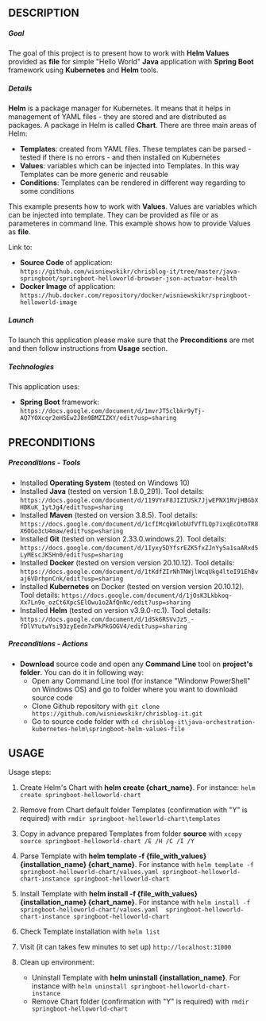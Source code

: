 DESCRIPTION
-----------

##### Goal
The goal of this project is to present how to work with **Helm Values** provided as **file** for simple "Hello World" **Java** application with **Spring Boot** framework using **Kubernetes** and **Helm** tools. 


##### Details
**Helm** is a package manager for Kubernetes. It means that it helps in management of YAML files - they are stored and are distributed as packages. A package in Helm is called **Chart**. There are three main areas of Helm:
* **Templates**: created from YAML files. These templates can be parsed - tested if there is no errors - and then installed on Kubernetes
* **Values**: variables which can be injected into Templates. In this way Templates can be more generic and reusable
* **Conditions**: Templates can be rendered in different way regarding to some conditions

This example presents how to work with **Values**. Values are variables which can be injected into template. They can be provided as file or as parameteres in command line. This example shows how to provide Values as **file**.

Link to:
* **Source Code** of application: `https://github.com/wisniewskikr/chrisblog-it/tree/master/java-springboot/springboot-helloworld-browser-json-actuator-health`
* **Docker Image** of application: `https://hub.docker.com/repository/docker/wisniewskikr/springboot-helloworld-image`

##### Launch
To launch this application please make sure that the **Preconditions** are met and then follow instructions from **Usage** section.

##### Technologies
This application uses:
* **Spring Boot** framework: `https://docs.google.com/document/d/1mvrJT5clbkr9yTj-AQ7YOXcqr2eHSEw2J8n9BMZIZKY/edit?usp=sharing`


PRECONDITIONS
-------------

##### Preconditions - Tools
* Installed **Operating System** (tested on Windows 10)
* Installed **Java** (tested on version 1.8.0_291). Tool details: `https://docs.google.com/document/d/119VYxF8JIZIUSk7JjwEPNX1RVjHBGbXHBKuK_1ytJg4/edit?usp=sharing`
* Installed **Maven** (tested on version 3.8.5). Tool details: `https://docs.google.com/document/d/1cfIMcqkWlobUfVfTLQp7ixqEcOtoTR8X6OGo3cU4maw/edit?usp=sharing`
* Installed **Git** (tested on version 2.33.0.windows.2). Tool details: `https://docs.google.com/document/d/1Iyxy5DYfsrEZK5fxZJnYy5a1saARxd5LyMEscJKSHn0/edit?usp=sharing`
* Installed **Docker** (tested on version version 20.10.12). Tool details: `https://docs.google.com/document/d/1tKdfZIrNhTNWjlWcqUkg4lteI91EhBvaj6VDrhpnCnk/edit?usp=sharing`
* Installed **Kubernetes** on Docker (tested on version version 20.10.12). Tool details: `https://docs.google.com/document/d/1jOsK3Lkbkoq-Xx7Ln9o_ozCt6XpcSElOwu1o2AfQnNc/edit?usp=sharing`
* Installed **Helm** (tested on version v3.9.0-rc.1). Tool details: `https://docs.google.com/document/d/1dSk6RSVvJz5_-fDlVYutwYsi93zyEedn7xPkPkGOGV4/edit?usp=sharing`

##### Preconditions - Actions
* **Download** source code and open any **Command Line** tool on **project's folder**. You can do it in following way:
    * Open any Command Line tool (for instance "Windonw PowerShell" on Windows OS) and go to folder where you want to download source code 
    * Clone Github repository with `git clone https://github.com/wisniewskikr/chrisblog-it.git`
    * Go to source code folder with `cd chrisblog-it\java-orchestration-kubernetes-helm\springboot-helm-values-file`


USAGE
-----

Usage steps:
1. Create Helm's Chart with **helm create {chart_name}**. For instance: `helm create springboot-helloworld-chart`
1. Remove from Chart default folder Templates (confirmation with "Y" is required) with `rmdir springboot-helloworld-chart\templates`
1. Copy in advance prepared Templates from folder **source** with `xcopy source springboot-helloworld-chart /E /H /C /I /Y`
1. Parse Template with **helm template -f {file_with_values} {installation_name} {chart_name}**. For instance with `helm template -f springboot-helloworld-chart/values.yaml springboot-helloworld-chart-instance springboot-helloworld-chart`
1. Install Template with **helm install -f {file_with_values} {installation_name} {chart_name}**. For instance with `helm install -f springboot-helloworld-chart/values.yaml  springboot-helloworld-chart-instance springboot-helloworld-chart`
1. Check Template installation with `helm list`
1. Visit (it can takes few minutes to set up) `http://localhost:31000`
1. Clean up environment:

    * Uninstall Template with **helm uninstall {installation_name}**. For instance with `helm uninstall springboot-helloworld-chart-instance`
    * Remove Chart folder (confirmation with "Y" is required) with `rmdir springboot-helloworld-chart`